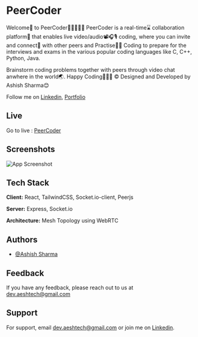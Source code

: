 
# PeerCoder

Welcome👏 to PeerCoder🎯🧑🏻‍🤝‍🧑
PeerCoder is a real-time⌛ collaboration platform📌 that enables live video/audio📽️🎧🎙️ coding, where 
you can invite and connect🤝 with other peers and Practise🏋️‍♀️ Coding to prepare for the interviews
and exams in the various popular coding languages like C, C++, Python, Java.

Brainstorm coding problems together with peers through video chat anwhere in the world🌏.
Happy Coding🍵🧑‍💻
©️ Designed and Developed by Ashish Sharma😊 


Follow me on [Linkedin](https://linkedin.com/in/aeshtech), [Portfolio](https://aeshtech.netlify.app)

## Live

Go to live : [PeerCoder](https://peercoders.netlify.app/)


## Screenshots

![App Screenshot]([https://via.placeholder.com/468x300?text=App+Screenshot+Here](https://res.cloudinary.com/dfnp5l2ik/image/upload/v1716407671/My%20Folder/bmkfo8g1yujapqhd7gwi.png))


## Tech Stack

**Client:** React, TailwindCSS, Socket.io-client, Peerjs

**Server:** Express, Socket.io

**Architecture:** Mesh Topology using WebRTC

## Authors

- [@Ashish Sharma](https://aeshtech.netlify.app)


## Feedback

If you have any feedback, please reach out to us at dev.aeshtech@gmail.com


## Support

For support, email dev.aeshtech@gmail.com or join me on [Linkedin](https://linkedin.com/in/aeshtech).

